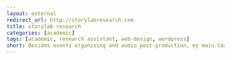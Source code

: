 ```yaml
---
layout: external
redirect_url: http://storylabresearch.com
title: storylab research
categories: [academic]
tags: [academic, research assistant, web-design, wordpress]
short: Besides events organising and audio post-production, my main task as a research assistant in the StoryLab Research Institute have been to edit, maintain and update our research website that I designed in 2018.
---
```

